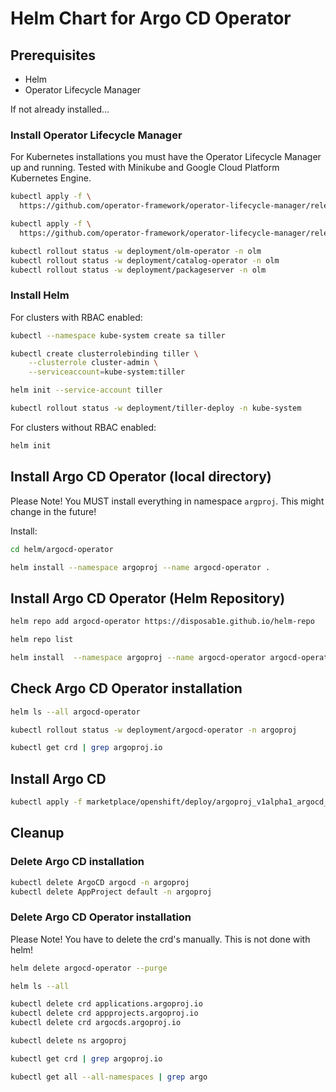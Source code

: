 # Helm Chart for Argo CD Operator


## Prerequisites
* Helm
* Operator Lifecycle Manager

If not already installed... 

### Install Operator Lifecycle Manager

For Kubernetes installations you must have the Operator Lifecycle Manager up and running. Tested with Minikube and Google Cloud Platform Kubernetes Engine.

```bash
kubectl apply -f \
  https://github.com/operator-framework/operator-lifecycle-manager/releases/download/0.12.0/crds.yaml

kubectl apply -f \
  https://github.com/operator-framework/operator-lifecycle-manager/releases/download/0.12.0/olm.yaml

kubectl rollout status -w deployment/olm-operator -n olm
kubectl rollout status -w deployment/catalog-operator -n olm
kubectl rollout status -w deployment/packageserver -n olm
```


### Install Helm

For clusters with RBAC enabled:

```bash
kubectl --namespace kube-system create sa tiller

kubectl create clusterrolebinding tiller \
    --clusterrole cluster-admin \
    --serviceaccount=kube-system:tiller

helm init --service-account tiller

kubectl rollout status -w deployment/tiller-deploy -n kube-system
```

For clusters without RBAC enabled:
```bash
helm init
```

## Install Argo CD Operator (local directory)

Please Note! You MUST install everything in namespace `argproj`. This might change in the future!

Install:

```bash
cd helm/argocd-operator

helm install --namespace argoproj --name argocd-operator .
```


## Install Argo CD Operator (Helm Repository)

```bash
helm repo add argocd-operator https://disposab1e.github.io/helm-repo

helm repo list 

helm install  --namespace argoproj --name argocd-operator argocd-operator/argocd-operator --version 0.0.1
```


## Check Argo CD Operator installation

```bash
helm ls --all argocd-operator

kubectl rollout status -w deployment/argocd-operator -n argoproj

kubectl get crd | grep argoproj.io
```


## Install Argo CD

```bash
kubectl apply -f marketplace/openshift/deploy/argoproj_v1alpha1_argocd_cr.yaml -n argoproj
```


## Cleanup

### Delete Argo CD installation

```bash
kubectl delete ArgoCD argocd -n argoproj
kubectl delete AppProject default -n argoproj
```

### Delete Argo CD Operator installation

Please Note! You have to delete the crd's manually. This is not done with helm!

```bash
helm delete argocd-operator --purge

helm ls --all 

kubectl delete crd applications.argoproj.io
kubectl delete crd appprojects.argoproj.io 
kubectl delete crd argocds.argoproj.io 

kubectl delete ns argoproj

kubectl get crd | grep argoproj.io

kubectl get all --all-namespaces | grep argo
```
